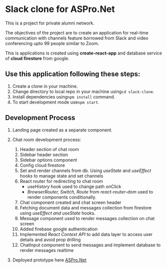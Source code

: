 # Slack clone for ASPro.Net

This is a project for private alumni network.

The objectives of the project are to create an application for real-time communication with channels feature borrowed from Slack and video conferencing upto 99 people similar to Zoom.

This is applications is created using **create-react-app** and database service of **cloud firestore** from google.


## Use this application following these steps:
1. Create a clone in your machine.
2. Change directory to local repo in your machine using```cd slack-clone```.
3. Install dependencies using```npm install``` command.
4. To start development mode use```npm start```.


## Development Process

1. Landing page created as a separate component.

2. Chat room development process:
   
   1. Header section of chat room
   2. Sidebar header section
   3. Sidebar options component
   4. Config cloud firestore
   5. Set and render channels from db. Using *useState* and *useEffect* hooks to manage state and set channels
   6. React router for redirecting to chat room
      - *useHistory* hook used to change path onClick
      - *BrowserRouter, Switch, Route* from *react-router-dom* used to render components conditionally.
   7. Chat component created and chat screen header
   8. Fetching document data and messages collection from firestore using *useEffect and useState* hooks.
   9. Message component used to render messages collection on chat screen
   10. Added firebase google authentication
   11. Implemented *React Context API* to add data layer to access user details and avoid prop drilling
   12. ChatInput component to send messages and implement database to render messages realtime

3. Deployed prototype here [ASPro.Net](https://github.com/soyyogi/slack-clone)